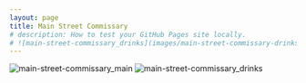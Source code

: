 ```yaml
---
layout: page
title: Main Street Commissary
# description: How to test your GitHub Pages site locally.
# ![main-street-commissary_drinks](images/main-street-commissary-drinks.jpg)
---
```

![main-street-commissary_main](https://i.ibb.co/kq9rwPT/main-street-commissary-main.jpg)
![main-street-commissary_drinks](https://i.ibb.co/vjL4Kr9/main-street-commissary-drinks.jpg)
